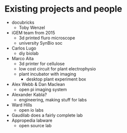 # Existing projects and people

- docubricks
  - Toby Wenzel
- iGEM team from 2015
  - 3d printed fluro microscope
  - university SynBio soc
- Carlos Lugo
  - diy biolab
- Marco Aita
  - 3d printer for cellulose
  - low cost circuit for plant electrophysio
  - plant incubator with imaging
    - desktop plant experiment box
- Alex Webb & Dan Maclean
  - open pi imaging system
- Alexander Kabla?
  - engineering, making stuff for labs
- Ward Hills
  - open io labs
- Gaudilab does a fairly complete lab
- Appropedia labware
  - open source lab

